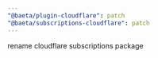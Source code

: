 ```yaml
---
"@baeta/plugin-cloudflare": patch
"@baeta/subscriptions-cloudflare": patch
---
```


rename cloudflare subscriptions package
